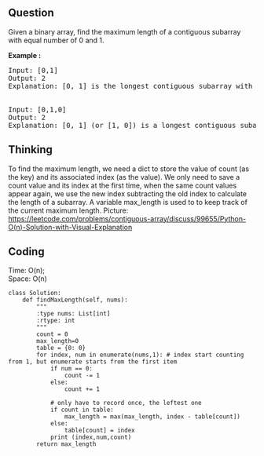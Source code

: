 ## Question
Given a binary array, find the maximum length of a contiguous subarray with equal number of 0 and 1.<br>

**Example :**   
<pre>
Input: [0,1]
Output: 2
Explanation: [0, 1] is the longest contiguous subarray with equal number of 0 and 1.


Input: [0,1,0]
Output: 2
Explanation: [0, 1] (or [1, 0]) is a longest contiguous subarray with equal number of 0 and 1.
</pre>

## Thinking
To find the maximum length, we need a dict to store the value of count (as the key) and its associated index (as the value). We only need to save a count value and its index at the first time, when the same count values appear again, we use the new index subtracting the old index to calculate the length of a subarray. A variable max_length is used to to keep track of the current maximum length.
Picture: https://leetcode.com/problems/contiguous-array/discuss/99655/Python-O(n)-Solution-with-Visual-Explanation


## Coding
Time: O(n); <br>
Space: O(n)
```python3
class Solution:
    def findMaxLength(self, nums):
        """
        :type nums: List[int]
        :rtype: int
        """
        count = 0
        max_length=0
        table = {0: 0} 
        for index, num in enumerate(nums,1): # index start counting from 1, but enumerate starts from the first item
            if num == 0:
                count -= 1
            else:
                count += 1
            
            # only have to record once, the leftest one
            if count in table:
                max_length = max(max_length, index - table[count])
            else:
                table[count] = index
            print (index,num,count)
        return max_length
```


